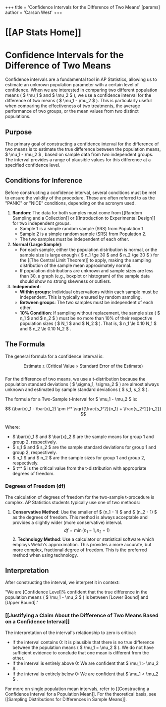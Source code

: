 +++
 title = 'Confidence Intervals for the Difference of Two Means'
[params]
	author = 'Carson West'
+++
# [[AP Stats Home]]
# Confidence Intervals for the Difference of Two Means

Confidence intervals are a fundamental tool in AP Statistics, allowing us to estimate an unknown population parameter with a certain level of confidence. When we are interested in comparing two different population means ( $ \mu_1 $  and  $ \mu_2 $ ), we use a confidence interval for the difference of two means ( $ \mu_1 - \mu_2 $ ). This is particularly useful when comparing the effectiveness of two treatments, the average performance of two groups, or the mean values from two distinct populations.

## Purpose

The primary goal of constructing a confidence interval for the difference of two means is to estimate the true difference between the population means,  $ \mu_1 - \mu_2 $ , based on sample data from two independent groups. The interval provides a range of plausible values for this difference at a specified confidence level.

## Conditions for Inference

Before constructing a confidence interval, several conditions must be met to ensure the validity of the procedure. These are often referred to as the "PANIC" or "NICE" conditions, depending on the acronym used.

1.  **Random**: The data for both samples must come from [[Random Sampling and a Collection]] or [[Introduction to Experimental Design]] for two independent groups.
    *   Sample 1 is a simple random sample (SRS) from Population 1.
    *   Sample 2 is a simple random sample (SRS) from Population 2.
    *   The two samples must be independent of each other.
2.  **Normal (Large Sample)**:
    *   For each sample, either the population distribution is normal, or the sample size is large enough ( $ n_1 \ge 30 $  and  $ n_2 \ge 30 $ ) for the [[The Central Limit Theorem]] to apply, making the sampling distribution of the sample mean approximately normal.
    *   If population distributions are unknown and sample sizes are less than 30, a graph (e.g., boxplot or histogram) of the sample data should show no strong skewness or outliers.
3.  **Independent**:
    *   **Within groups**: Individual observations within each sample must be independent. This is typically ensured by random sampling.
    *   **Between groups**: The two samples must be independent of each other.
    *   **10% Condition**: If sampling without replacement, the sample size ( $ n_1 $  and  $ n_2 $ ) must be no more than 10% of their respective population sizes ( $ N_1 $  and  $ N_2 $ ). That is,  $ n_1 \le 0.10 N_1 $  and  $ n_2 \le 0.10 N_2 $ .

## The Formula

The general formula for a confidence interval is:

 $$  \text{Estimate} \pm (\text{Critical Value} \times \text{Standard Error of the Estimate})  $$  
For the difference of two means, we use a t-distribution because the population standard deviations ( $ \sigma_1, \sigma_2 $ ) are almost always unknown and estimated by sample standard deviations ( $ s_1, s_2 $ ).

The formula for a Two-Sample t-Interval for  $ \mu_1 - \mu_2 $  is:

 $$  (\bar{x}_1 - \bar{x}_2) \pm t^* \sqrt{\frac{s_1^2}{n_1} + \frac{s_2^2}{n_2}}  $$  
Where:
*    $ \bar{x}_1 $  and  $ \bar{x}_2 $  are the sample means for group 1 and group 2, respectively.
*    $ s_1 $  and  $ s_2 $  are the sample standard deviations for group 1 and group 2, respectively.
*    $ n_1 $  and  $ n_2 $  are the sample sizes for group 1 and group 2, respectively.
*    $ t^* $  is the critical value from the t-distribution with appropriate degrees of freedom.

### Degrees of Freedom (df)

The calculation of degrees of freedom for the two-sample t-procedure is complex. AP Statistics students typically use one of two methods:

1.  **Conservative Method**: Use the smaller of  $ (n_1 - 1) $  and  $ (n_2 - 1) $  as the degrees of freedom. This method is always acceptable and provides a slightly wider (more conservative) interval.
     $$  df = \min(n_1 - 1, n_2 - 1)  $$  2.  **Technology Method**: Use a calculator or statistical software which employs Welch's approximation. This provides a more accurate, but more complex, fractional degree of freedom. This is the preferred method when using technology.

## Interpretation

After constructing the interval, we interpret it in context:

"We are [Confidence Level]% confident that the true difference in the population means ( $ \mu_1 - \mu_2 $ ) is between [Lower Bound] and [Upper Bound]."

### [[Justifying a Claim About the Difference of Two Means Based on a Confidence Interval]]

The interpretation of the interval's relationship to zero is critical:
*   If the interval contains 0: It is plausible that there is no true difference between the population means ( $ \mu_1 = \mu_2 $ ). We do not have sufficient evidence to conclude that one mean is different from the other.
*   If the interval is entirely above 0: We are confident that  $ \mu_1 > \mu_2 $ .
*   If the interval is entirely below 0: We are confident that  $ \mu_1 < \mu_2 $ .

For more on single population mean intervals, refer to [[Constructing a Confidence Interval for a Population Mean]]. For the theoretical basis, see [[Sampling Distributions for Differences in Sample Means]].